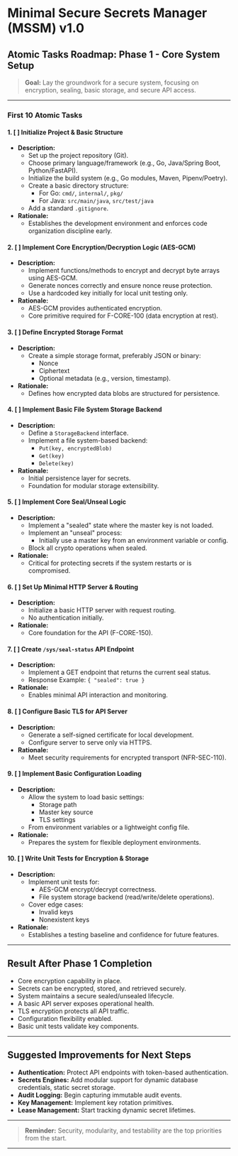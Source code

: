 # Minimal Secure Secrets Manager (MSSM) v1.0

## Atomic Tasks Roadmap: Phase 1 - Core System Setup

> **Goal:** Lay the groundwork for a secure system, focusing on encryption, sealing, basic storage, and secure API access.

---

### First 10 Atomic Tasks

#### 1. [ ] Initialize Project & Basic Structure
- **Description:**
    - Set up the project repository (Git).
    - Choose primary language/framework (e.g., Go, Java/Spring Boot, Python/FastAPI).
    - Initialize the build system (e.g., Go modules, Maven, Pipenv/Poetry).
    - Create a basic directory structure:
        - For Go: `cmd/`, `internal/`, `pkg/`
        - For Java: `src/main/java`, `src/test/java`
    - Add a standard `.gitignore`.
- **Rationale:**
    - Establishes the development environment and enforces code organization discipline early.

#### 2. [ ] Implement Core Encryption/Decryption Logic (AES-GCM)
- **Description:**
    - Implement functions/methods to encrypt and decrypt byte arrays using AES-GCM.
    - Generate nonces correctly and ensure nonce reuse protection.
    - Use a hardcoded key initially for local unit testing only.
- **Rationale:**
    - AES-GCM provides authenticated encryption.
    - Core primitive required for F-CORE-100 (data encryption at rest).

#### 3. [ ] Define Encrypted Storage Format
- **Description:**
    - Create a simple storage format, preferably JSON or binary:
        - Nonce
        - Ciphertext
        - Optional metadata (e.g., version, timestamp).
- **Rationale:**
    - Defines how encrypted data blobs are structured for persistence.

#### 4. [ ] Implement Basic File System Storage Backend
- **Description:**
    - Define a `StorageBackend` interface.
    - Implement a file system-based backend:
        - `Put(key, encryptedBlob)`
        - `Get(key)`
        - `Delete(key)`
- **Rationale:**
    - Initial persistence layer for secrets.
    - Foundation for modular storage extensibility.

#### 5. [ ] Implement Core Seal/Unseal Logic
- **Description:**
    - Implement a "sealed" state where the master key is not loaded.
    - Implement an "unseal" process:
        - Initially use a master key from an environment variable or config.
    - Block all crypto operations when sealed.
- **Rationale:**
    - Critical for protecting secrets if the system restarts or is compromised.

#### 6. [ ] Set Up Minimal HTTP Server & Routing
- **Description:**
    - Initialize a basic HTTP server with request routing.
    - No authentication initially.
- **Rationale:**
    - Core foundation for the API (F-CORE-150).

#### 7. [ ] Create `/sys/seal-status` API Endpoint
- **Description:**
    - Implement a GET endpoint that returns the current seal status.
    - Response Example: `{ "sealed": true }`
- **Rationale:**
    - Enables minimal API interaction and monitoring.

#### 8. [ ] Configure Basic TLS for API Server
- **Description:**
    - Generate a self-signed certificate for local development.
    - Configure server to serve only via HTTPS.
- **Rationale:**
    - Meet security requirements for encrypted transport (NFR-SEC-110).

#### 9. [ ] Implement Basic Configuration Loading
- **Description:**
    - Allow the system to load basic settings:
        - Storage path
        - Master key source
        - TLS settings
    - From environment variables or a lightweight config file.
- **Rationale:**
    - Prepares the system for flexible deployment environments.

#### 10. [ ] Write Unit Tests for Encryption & Storage
- **Description:**
    - Implement unit tests for:
        - AES-GCM encrypt/decrypt correctness.
        - File system storage backend (read/write/delete operations).
    - Cover edge cases:
        - Invalid keys
        - Nonexistent keys
- **Rationale:**
    - Establishes a testing baseline and confidence for future features.

---

## Result After Phase 1 Completion

- Core encryption capability in place.
- Secrets can be encrypted, stored, and retrieved securely.
- System maintains a secure sealed/unsealed lifecycle.
- A basic API server exposes operational health.
- TLS encryption protects all API traffic.
- Configuration flexibility enabled.
- Basic unit tests validate key components.

---

## Suggested Improvements for Next Steps

- **Authentication:** Protect API endpoints with token-based authentication.
- **Secrets Engines:** Add modular support for dynamic database credentials, static secret storage.
- **Audit Logging:** Begin capturing immutable audit events.
- **Key Management:** Implement key rotation primitives.
- **Lease Management:** Start tracking dynamic secret lifetimes.

---

> **Reminder:** Security, modularity, and testability are the top priorities from the start.

---

